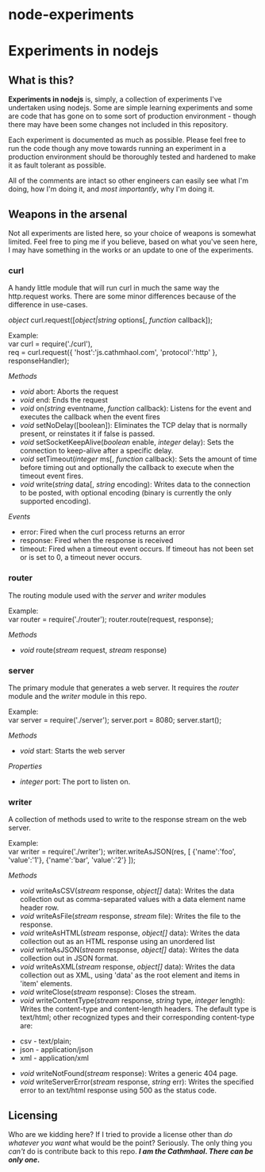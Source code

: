 node-experiments
================

# Experiments in nodejs

## What is this?

**Experiments in nodejs** is, simply, a collection of experiments I've undertaken using nodejs. Some are simple
learning experiments and some are code that has gone on to some sort of production environment - though there
may have been some changes not included in this repository.

Each experiment is documented as much as possible. Please feel free to run the code though any move towards
running an experiment in a production environment should be thoroughly tested and hardened to make it as
fault tolerant as possible.

All of the comments are intact so other engineers can easily see what I'm doing, how I'm doing it, and
*most importantly*, why I'm doing it.

## Weapons in the arsenal

Not all experiments are listed here, so your choice of weapons is somewhat limited. Feel free to ping me
if you believe, based on what you've seen here, I may have something in the works or an update to one
of the experiments.

### curl
A handy little module that will run curl in much the same way the http.request works. There are some
minor differences because of the difference in use-cases.

*object* curl.request([*object|string* options[, *function* callback]);

Example:  
var curl = require('./curl'),  
 req = curl.request({ 'host':'js.cathmhaol.com', 'protocol':'http' }, responseHandler);

*Methods*
- *void* abort: Aborts the request
- *void* end: Ends the request
- *void* on(*string* eventname, *function* callback): Listens for the event and executes the callback when the event fires
- *void* setNoDelay([boolean]): Eliminates the TCP delay that is normally present, or reinstates it if false is passed.
- *void* setSocketKeepAlive(*boolean* enable, *integer* delay): Sets the connection to keep-alive after a specific delay.
- *void* setTimeout(*integer* ms[, *function* callback): Sets the amount of time before timing out and optionally the callback to execute when the timeout event fires.
- *void* write(*string* data[, *string* encoding): Writes data to the connection to be posted, with optional encoding (binary is currently the only supported encoding).

*Events*
- error: Fired when the curl process returns an error
- response: Fired when the response is received
- timeout: Fired when a timeout event occurs. If timeout has not been set or is set to 0, a timeout never occurs.

### router
The routing module used with the *server* and *writer* modules

Example:  
var router = require('./router');
router.route(request, response);

*Methods*
- *void* route(*stream* request, *stream* response)

### server
The primary module that generates a web server. It requires the *router* module and the *writer* module in this repo.

Example:  
var server = require('./server');
server.port = 8080;
server.start();

*Methods*
- *void* start: Starts the web server

*Properties*
- *integer* port: The port to listen on.

### writer
A collection of methods used to write to the response stream on the web server.

Example:  
var writer = require('./writer');
writer.writeAsJSON(res, [ {'name':'foo', 'value':'1'}, {'name':'bar', 'value':'2'} ]);

*Methods*
- *void* writeAsCSV(*stream* response, *object[]* data): Writes the data collection out as comma-separated values with a data element name header row.
- *void* writeAsFile(*stream* response, *stream* file): Writes the file to the response.
- *void* writeAsHTML(*stream* response, *object[]* data): Writes the data collection out as an HTML response using an unordered list
- *void* writeAsJSON(*stream* response, *object[]* data): Writes the data collection out in JSON format.
- *void* writeAsXML(*stream* response, *object[]* data): Writes the data collection out as XML, using 'data' as the root element and items in 'item' elements.
- *void* writeClose(*stream* response): Closes the stream.
- *void* writeContentType(*stream* response, *string* type, *integer* length): Writes the content-type and content-length headers. The default type is text/html; other recognized types and their corresponding content-type are:
* csv - text/plain;
* json - application/json
* xml - application/xml
- *void* writeNotFound(*stream* response): Writes a generic 404 page.
- *void* writeServerError(*stream* response, *string* err): Writes the specified error to an text/html response using 500 as the status code.

## Licensing

Who are we kidding here? If I tried to provide a license other than *do whatever you want* what would be the point? Seriously. The only thing you *can't* do is contribute back to this repo. ***I am the Cathmhaol*. *There can be only one*.**
